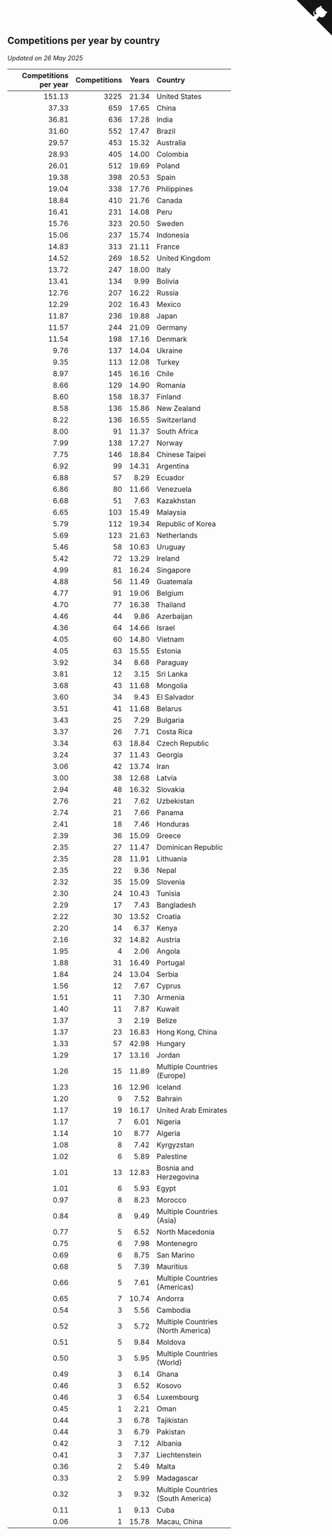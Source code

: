 ## Competitions per year by country

*Updated on 26 May 2025*

| Competitions per year | Competitions | Years | Country |
| ---: | ---: | ---: | :--- |
| 151.13 | 3225 | 21.34 | United States |
| 37.33 | 659 | 17.65 | China |
| 36.81 | 636 | 17.28 | India |
| 31.60 | 552 | 17.47 | Brazil |
| 29.57 | 453 | 15.32 | Australia |
| 28.93 | 405 | 14.00 | Colombia |
| 26.01 | 512 | 19.69 | Poland |
| 19.38 | 398 | 20.53 | Spain |
| 19.04 | 338 | 17.76 | Philippines |
| 18.84 | 410 | 21.76 | Canada |
| 16.41 | 231 | 14.08 | Peru |
| 15.76 | 323 | 20.50 | Sweden |
| 15.06 | 237 | 15.74 | Indonesia |
| 14.83 | 313 | 21.11 | France |
| 14.52 | 269 | 18.52 | United Kingdom |
| 13.72 | 247 | 18.00 | Italy |
| 13.41 | 134 | 9.99 | Bolivia |
| 12.76 | 207 | 16.22 | Russia |
| 12.29 | 202 | 16.43 | Mexico |
| 11.87 | 236 | 19.88 | Japan |
| 11.57 | 244 | 21.09 | Germany |
| 11.54 | 198 | 17.16 | Denmark |
| 9.76 | 137 | 14.04 | Ukraine |
| 9.35 | 113 | 12.08 | Turkey |
| 8.97 | 145 | 16.16 | Chile |
| 8.66 | 129 | 14.90 | Romania |
| 8.60 | 158 | 18.37 | Finland |
| 8.58 | 136 | 15.86 | New Zealand |
| 8.22 | 136 | 16.55 | Switzerland |
| 8.00 | 91 | 11.37 | South Africa |
| 7.99 | 138 | 17.27 | Norway |
| 7.75 | 146 | 18.84 | Chinese Taipei |
| 6.92 | 99 | 14.31 | Argentina |
| 6.88 | 57 | 8.29 | Ecuador |
| 6.86 | 80 | 11.66 | Venezuela |
| 6.68 | 51 | 7.63 | Kazakhstan |
| 6.65 | 103 | 15.49 | Malaysia |
| 5.79 | 112 | 19.34 | Republic of Korea |
| 5.69 | 123 | 21.63 | Netherlands |
| 5.46 | 58 | 10.63 | Uruguay |
| 5.42 | 72 | 13.29 | Ireland |
| 4.99 | 81 | 16.24 | Singapore |
| 4.88 | 56 | 11.49 | Guatemala |
| 4.77 | 91 | 19.06 | Belgium |
| 4.70 | 77 | 16.38 | Thailand |
| 4.46 | 44 | 9.86 | Azerbaijan |
| 4.36 | 64 | 14.66 | Israel |
| 4.05 | 60 | 14.80 | Vietnam |
| 4.05 | 63 | 15.55 | Estonia |
| 3.92 | 34 | 8.68 | Paraguay |
| 3.81 | 12 | 3.15 | Sri Lanka |
| 3.68 | 43 | 11.68 | Mongolia |
| 3.60 | 34 | 9.43 | El Salvador |
| 3.51 | 41 | 11.68 | Belarus |
| 3.43 | 25 | 7.29 | Bulgaria |
| 3.37 | 26 | 7.71 | Costa Rica |
| 3.34 | 63 | 18.84 | Czech Republic |
| 3.24 | 37 | 11.43 | Georgia |
| 3.06 | 42 | 13.74 | Iran |
| 3.00 | 38 | 12.68 | Latvia |
| 2.94 | 48 | 16.32 | Slovakia |
| 2.76 | 21 | 7.62 | Uzbekistan |
| 2.74 | 21 | 7.66 | Panama |
| 2.41 | 18 | 7.46 | Honduras |
| 2.39 | 36 | 15.09 | Greece |
| 2.35 | 27 | 11.47 | Dominican Republic |
| 2.35 | 28 | 11.91 | Lithuania |
| 2.35 | 22 | 9.36 | Nepal |
| 2.32 | 35 | 15.09 | Slovenia |
| 2.30 | 24 | 10.43 | Tunisia |
| 2.29 | 17 | 7.43 | Bangladesh |
| 2.22 | 30 | 13.52 | Croatia |
| 2.20 | 14 | 6.37 | Kenya |
| 2.16 | 32 | 14.82 | Austria |
| 1.95 | 4 | 2.06 | Angola |
| 1.88 | 31 | 16.49 | Portugal |
| 1.84 | 24 | 13.04 | Serbia |
| 1.56 | 12 | 7.67 | Cyprus |
| 1.51 | 11 | 7.30 | Armenia |
| 1.40 | 11 | 7.87 | Kuwait |
| 1.37 | 3 | 2.19 | Belize |
| 1.37 | 23 | 16.83 | Hong Kong, China |
| 1.33 | 57 | 42.98 | Hungary |
| 1.29 | 17 | 13.16 | Jordan |
| 1.26 | 15 | 11.89 | Multiple Countries (Europe) |
| 1.23 | 16 | 12.96 | Iceland |
| 1.20 | 9 | 7.52 | Bahrain |
| 1.17 | 19 | 16.17 | United Arab Emirates |
| 1.17 | 7 | 6.01 | Nigeria |
| 1.14 | 10 | 8.77 | Algeria |
| 1.08 | 8 | 7.42 | Kyrgyzstan |
| 1.02 | 6 | 5.89 | Palestine |
| 1.01 | 13 | 12.83 | Bosnia and Herzegovina |
| 1.01 | 6 | 5.93 | Egypt |
| 0.97 | 8 | 8.23 | Morocco |
| 0.84 | 8 | 9.49 | Multiple Countries (Asia) |
| 0.77 | 5 | 6.52 | North Macedonia |
| 0.75 | 6 | 7.98 | Montenegro |
| 0.69 | 6 | 8.75 | San Marino |
| 0.68 | 5 | 7.39 | Mauritius |
| 0.66 | 5 | 7.61 | Multiple Countries (Americas) |
| 0.65 | 7 | 10.74 | Andorra |
| 0.54 | 3 | 5.56 | Cambodia |
| 0.52 | 3 | 5.72 | Multiple Countries (North America) |
| 0.51 | 5 | 9.84 | Moldova |
| 0.50 | 3 | 5.95 | Multiple Countries (World) |
| 0.49 | 3 | 6.14 | Ghana |
| 0.46 | 3 | 6.52 | Kosovo |
| 0.46 | 3 | 6.54 | Luxembourg |
| 0.45 | 1 | 2.21 | Oman |
| 0.44 | 3 | 6.78 | Tajikistan |
| 0.44 | 3 | 6.79 | Pakistan |
| 0.42 | 3 | 7.12 | Albania |
| 0.41 | 3 | 7.37 | Liechtenstein |
| 0.36 | 2 | 5.49 | Malta |
| 0.33 | 2 | 5.99 | Madagascar |
| 0.32 | 3 | 9.32 | Multiple Countries (South America) |
| 0.11 | 1 | 9.13 | Cuba |
| 0.06 | 1 | 15.78 | Macau, China |


<a href="https://github.com/jonatanklosko/wca_statistics" class="github-corner" aria-label="View source on Github"><svg width="80" height="80" viewBox="0 0 250 250" style="fill:#151513; color:#fff; position: absolute; top: 0; border: 0; right: 0;" aria-hidden="true"><path d="M0,0 L115,115 L130,115 L142,142 L250,250 L250,0 Z"></path><path d="M128.3,109.0 C113.8,99.7 119.0,89.6 119.0,89.6 C122.0,82.7 120.5,78.6 120.5,78.6 C119.2,72.0 123.4,76.3 123.4,76.3 C127.3,80.9 125.5,87.3 125.5,87.3 C122.9,97.6 130.6,101.9 134.4,103.2" fill="currentColor" style="transform-origin: 130px 106px;" class="octo-arm"></path><path d="M115.0,115.0 C114.9,115.1 118.7,116.5 119.8,115.4 L133.7,101.6 C136.9,99.2 139.9,98.4 142.2,98.6 C133.8,88.0 127.5,74.4 143.8,58.0 C148.5,53.4 154.0,51.2 159.7,51.0 C160.3,49.4 163.2,43.6 171.4,40.1 C171.4,40.1 176.1,42.5 178.8,56.2 C183.1,58.6 187.2,61.8 190.9,65.4 C194.5,69.0 197.7,73.2 200.1,77.6 C213.8,80.2 216.3,84.9 216.3,84.9 C212.7,93.1 206.9,96.0 205.4,96.6 C205.1,102.4 203.0,107.8 198.3,112.5 C181.9,128.9 168.3,122.5 157.7,114.1 C157.9,116.9 156.7,120.9 152.7,124.9 L141.0,136.5 C139.8,137.7 141.6,141.9 141.8,141.8 Z" fill="currentColor" class="octo-body"></path></svg></a><style>.github-corner:hover .octo-arm{animation:octocat-wave 560ms ease-in-out}@keyframes octocat-wave{0%,100%{transform:rotate(0)}20%,60%{transform:rotate(-25deg)}40%,80%{transform:rotate(10deg)}}@media (max-width:500px){.github-corner:hover .octo-arm{animation:none}.github-corner .octo-arm{animation:octocat-wave 560ms ease-in-out}}</style>
